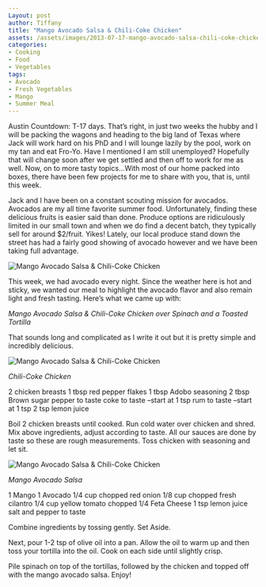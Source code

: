 ```yaml
---
Layout: post
author: Tiffany
title: "Mango Avocado Salsa & Chili-Coke Chicken"
assets: /assets/images/2013-07-17-mango-avocado-salsa-chili-coke-chicken/
categories:
- Cooking
- Food
- Vegetables
tags:
- Avocado
- Fresh Vegetables
- Mango
- Summer Meal
---
```


Austin Countdown: T-17 days. That’s right, in just two weeks the hubby and I will be packing the wagons and heading to the big land of Texas where Jack will work hard on his PhD and I will lounge lazily by the pool, work on my tan and eat Fro-Yo. Have I mentioned I am still unemployed? Hopefully that will change soon after we get settled and then off to work for me as well. Now, on to more tasty topics…With most of our home packed into boxes, there have been few projects for me to share with you, that is, until this week.

Jack and I have been on a constant scouting mission for avocados. Avocados are my all time favorite summer food. Unfortunately, finding these delicious fruits is easier said than done. Produce options are ridiculously limited in our small town and when we do find a decent batch, they typically sell for around $2/fruit. Yikes! Lately, our local produce stand down the street has had a fairly good showing of avocado however and we have been taking full advantage.

![Mango Avocado Salsa & Chili-Coke Chicken]({{page.assets}}mango-avocado-salsa-chili-coke-chicken-1.jpg)

This week, we had avocado every night. Since the weather here is hot and sticky, we wanted our meal to highlight the avocado flavor and also remain light and fresh tasting. Here’s what we came up with:

_Mango Avocado Salsa & Chili-Coke Chicken over Spinach and a Toasted Tortilla_

That sounds long and complicated as I write it out but it is pretty simple and incredibly delicious.

![Mango Avocado Salsa & Chili-Coke Chicken]({{page.assets}}mango-avocado-salsa-chili-coke-chicken-2.jpg)

_Chili-Coke Chicken_

2 chicken breasts
1 tbsp red pepper flakes
1 tbsp Adobo seasoning
2 tbsp Brown sugar
pepper to taste
coke to taste –start at 1 tsp
rum to taste –start at 1 tsp
2 tsp lemon juice

Boil 2 chicken breasts until cooked. Run cold water over chicken and shred. Mix above ingredients, adjust according to taste. All our sauces are done by taste so these are rough measurements. Toss chicken with seasoning and let sit.

![Mango Avocado Salsa & Chili-Coke Chicken]({{page.assets}}mango-avocado-salsa-chili-coke-chicken-3.jpg)

_Mango Avocado Salsa_

1 Mango
1 Avocado
1/4 cup chopped red onion
1/8 cup chopped fresh cilantro
1/4 cup yellow tomato chopped
1/4 Feta Cheese
1 tsp lemon juice
salt and pepper to taste

Combine ingredients by tossing gently. Set Aside.

Next, pour 1-2 tsp of olive oil into a pan. Allow the oil to warm up and then toss your tortilla into the oil. Cook on each side until slightly crisp.

Pile spinach on top of the tortillas, followed by the chicken and topped off with the mango avocado salsa. Enjoy!
